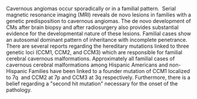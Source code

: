 Cavernous angiomas occur sporadically or in a familial pattern.  Serial magnetic resonance imaging (MRI) reveals de novo lesions in families with a genetic predisposition to cavernous angiomas. The de novo development of CMs after brain biopsy and after radiosurgery also provides substantial evidence for the developmental nature of these lesions. Familial cases show an autosomal dominant pattern of inheritance with incomplete penetrance. There are several reports regarding the hereditary mutations linked to three genetic loci (CCM1, CCM2, and CCM3) which are responsible for familial cerebral cavernous malformations. Approximately all familial cases of cavernous cerebral malformations among Hispanic Americans and non-Hispanic Families have been linked to a founder mutation of CCM1 localized to 7q  and CCM2 at 7p and CCM3 at 3q respectively. Furthermore, there is a belief regarding a "second hit mutation" necessary for the onset of the pathology.